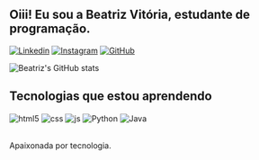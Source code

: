 ## Oiii! Eu sou a Beatriz Vitória, estudante de programação.

[![Linkedin](https://img.shields.io/badge/LinkedIn-0077B5?style=for-the-badge&logo=linkedin&logoColor=white)](https://www.linkedin.com/in/beatrizvramos/)
[![Instagram](https://img.shields.io/badge/Instagram-E4405F?style=for-the-badge&logo=instagram&logoColor=white)](https://www.instagram.com/biavrc/)
[![GitHub](https://img.shields.io/badge/GitHub-100000?style=for-the-badge&logo=github&logoColor=white)](https://github.com/biavrc)

![Beatriz's GitHub stats](https://github-readme-stats.vercel.app/api?username=biavrc&show_icons=true&theme=radical)

## Tecnologias que estou aprendendo

<div style="display: inline_block">
  <img align="center" alt="html5" src="https://img.shields.io/badge/HTML5-E34F26?style=for-the-badge&logo=html5&logoColor=white" />
  <img align="center" alt="css" src="https://img.shields.io/badge/CSS3-1572B6?style=for-the-badge&logo=css3&logoColor=white" />
  <img align="center" alt="js" src="https://img.shields.io/badge/JavaScript-F7DF1E?style=for-the-badge&logo=javascript&logoColor=black" />

  <img align="center" alt="Python" src="https://img.shields.io/badge/Python-14354C?style=for-the-badge&logo=python&logoColor=white" />
  <img align="center" alt="Java" src="https://img.shields.io/badge/Java-ED8B00?style=for-the-badge&logo=openjdk&logoColor=white" />
 
</div><br/>

Apaixonada por tecnologia.
